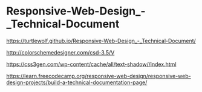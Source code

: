 # Responsive-Web-Design_-_Technical-Document
https://turtlewolf.github.io/Responsive-Web-Design_-_Technical-Document/

http://colorschemedesigner.com/csd-3.5/V

https://css3gen.com/wp-content/cache/all/text-shadow//index.html

https://learn.freecodecamp.org/responsive-web-design/responsive-web-design-projects/build-a-technical-documentation-page/
